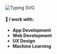 <div align="left">
  
![Typing SVG](https://readme-typing-svg.herokuapp.com?font=Arial+Black&size=40&duration=2000&pause=1000&color=E7678A&width=500&height=80&lines=Hi,+I'm+Melissa)

#### 🚀 I work with:
- **App Development**
- **Web Development**
- **UX Design**
- **Machine Learning**

</div>
